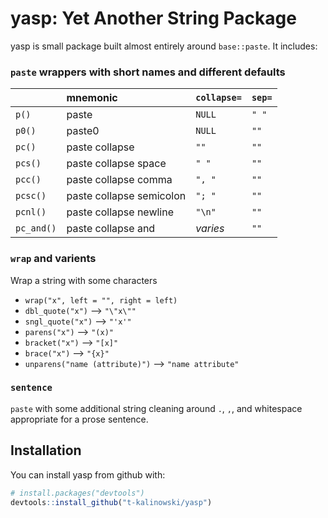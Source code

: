 # yasp: Yet Another String Package

yasp is small package built almost entirely around `base::paste`. It includes:


### `paste` wrappers with short names and different defaults

|             | mnemonic	               | `collapse=`| `sep=` |
| :---------- | :----------------------- | :--------- | :----- |
| `p()`	      | paste	                   | `NULL`	    | `" "`  |
| `p0()`	    | paste0	                 | `NULL`     | `""`   |
| `pc()`	    | paste collapse	         | `""`	      | `""`   |
| `pcs()`	    | paste collapse space	   | `" "`	    | `""`   |
| `pcc()`	    | paste collapse comma	   | `", "`     | `""`   |
| `pcsc()`	  | paste collapse semicolon | `"; "`     | `""`   |
| `pcnl()`	  | paste collapse newline	 | `"\n"`     | `""`   |
| `pc_and()`	| paste collapse and	     | _varies_   | `""`   |

### `wrap` and varients
Wrap a string with some characters

* `wrap("x", left = "", right = left)`
* `dbl_quote("x")`  -->  `"\"x\""`
* `sngl_quote("x")` --> `"'x'"`
* `parens("x")`     -->     `"(x)"` 
* `bracket("x")`    -->    `"[x]"`
* `brace("x")`      -->    `"{x}"`
* `unparens("name (attribute)")` --> `"name attribute"`

### `sentence`
`paste` with some additional string cleaning around `.`, `,`, and whitespace appropriate for a prose sentence.

## Installation

You can install yasp from github with:


``` r
# install.packages("devtools")
devtools::install_github("t-kalinowski/yasp")
```
